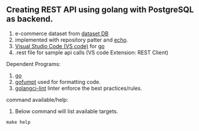 ## Creating REST API using golang with PostgreSQL as backend.

1. e-commerce dataset from  [dataset DB](https://uibakery.io/sql-playground)
2. implemented with repository patter and [echo](https://echo.labstack.com/).
3. [Visual Studio Code (VS code)](https://code.visualstudio.com/) for [go](https://code.visualstudio.com/docs/languages/go)
4. .rest file for sample api calls (VS code Extension: REST Client)

Dependent Programs:

1. [go](https://go.dev/) 
2. [gofumpt](https://github.com/mvdan/gofumpt/) used for formatting code.
3. [golangci-lint](https://golangci-lint.run/) linter enforce the best practices/rules.

command available/help:

1.  Below command will list available targets.
```console
make help
 ````
